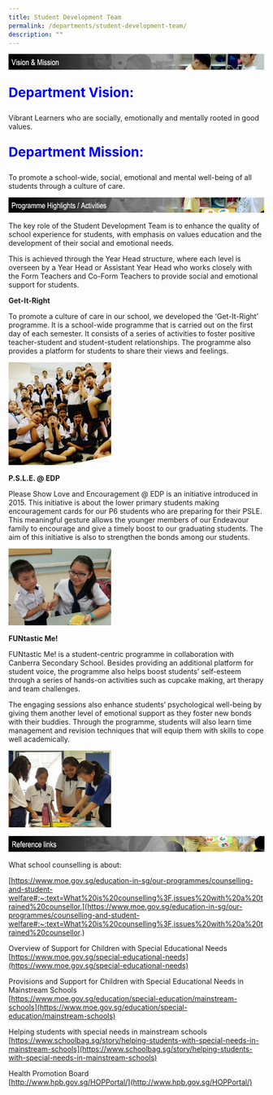 ```yaml
---
title: Student Development Team
permalink: /departments/student-development-team/
description: ""
---
```

![](/images/student_development_vision.jpg)

<p style="font-size: 26px; color: blue; font-weight: bold;">Department Vision:</p>
Vibrant Learners who are socially, emotionally and mentally rooted in good values.
<p style="font-size: 26px; color: blue; font-weight: bold;">Department Mission:</p>
To promote a school-wide, social, emotional and mental well-being of all students through a culture of care.

![](/images/student_development_programme_highlights.jpg)

The key role of the Student Development Team is to enhance the quality of school experience for students, with emphasis on values education and the development of their social and emotional needs.

This is achieved through the Year Head structure, where each level is overseen by a Year Head or Assistant Year Head who works closely with the Form Teachers and Co-Form Teachers to provide social and emotional support for students.

**Get-It-Right**

To promote a culture of care in our school, we developed the ‘Get-It-Right’ programme. It is a school-wide programme that is carried out on the first day of each semester. It consists of a series of activities to foster positive teacher-student and student-student relationships. The programme also provides a platform for students to share their views and feelings.

<img style="width:40%" src="/images/Get-It-Right.jpg">

**P.S.L.E. @ EDP**

Please Show Love and Encouragement @ EDP is an initiative introduced in 2015. This initiative is about the lower primary students making encouragement cards for our P6 students who are preparing for their PSLE. This meaningful gesture allows the younger members of our Endeavour family to encourage and give a timely boost to our graduating students. The aim of this initiative is also to strengthen the bonds among our students.

<img style="width:40%" src="/images/PSLE_EDP-300x225.jpg">

**FUNtastic Me!**

FUNtastic Me! is a student-centric programme in collaboration with Canberra Secondary School. Besides providing an additional platform for student voice, the programme also helps boost students’ self-esteem through a series of hands-on activities such as cupcake making, art therapy and team challenges.

The engaging sessions also enhance students’ psychological well-being by giving them another level of emotional support as they foster new bonds with their buddies. Through the programme, students will also learn time management and revision techniques that will equip them with skills to cope well academically.

<img style="width:40%" src="/images/FUNtastic%20Me.jpg">

![](/images/student_development_reference_links.jpg)

What school counselling is about:

[https://www.moe.gov.sg/education-in-sg/our-programmes/counselling-and-student-welfare#:~:text=What%20is%20counselling%3F,issues%20with%20a%20trained%20counsellor.](https://www.moe.gov.sg/education-in-sg/our-programmes/counselling-and-student-welfare#:~:text=What%20is%20counselling%3F,issues%20with%20a%20trained%20counsellor.)


Overview of Support for Children with Special Educational Needs  
[https://www.moe.gov.sg/special-educational-needs](https://www.moe.gov.sg/special-educational-needs)

Provisions and Support for Children with Special Educational Needs in Mainstream Schools  
[https://www.moe.gov.sg/education/special-education/mainstream-schools](https://www.moe.gov.sg/education/special-education/mainstream-schools)

Helping students with special needs in mainstream schools  
[https://www.schoolbag.sg/story/helping-students-with-special-needs-in-mainstream-schools](https://www.schoolbag.sg/story/helping-students-with-special-needs-in-mainstream-schools)

Health Promotion Board  
[http://www.hpb.gov.sg/HOPPortal/](http://www.hpb.gov.sg/HOPPortal/)